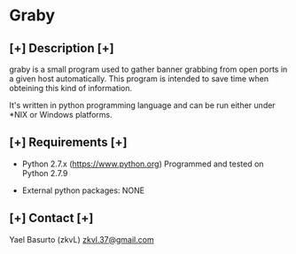 # Graby

[+] Description [+]
-------------------
graby is a small program used to  gather banner grabbing from 
open ports in a given host automatically. This program is intended 
to save time when obteining this kind of information. 

It's written in python programming language and can be run 
either under *NIX or Windows platforms.

[+] Requirements [+]
--------------------
* Python 2.7.x (https://www.python.org)
Programmed and tested on Python 2.7.9

* External python packages: NONE

[+] Contact [+]
---------------
Yael Basurto (zkvL)
zkvl.37@gmail.com
